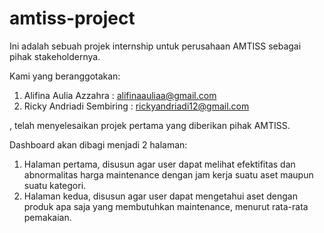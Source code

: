 # amtiss-project
Ini adalah sebuah projek internship untuk perusahaan AMTISS sebagai pihak stakeholdernya.

Kami yang beranggotakan:
1. Alifina Aulia Azzahra : alifinaauliaa@gmail.com
2. Ricky Andriadi Sembiring : rickyandriadi12@gmail.com

  , telah menyelesaikan projek pertama yang diberikan pihak AMTISS.

Dashboard akan dibagi menjadi 2 halaman:
1. Halaman pertama, disusun agar user dapat melihat efektifitas dan abnormalitas harga maintenance dengan jam kerja suatu aset maupun suatu kategori.
2. Halaman kedua, disusun agar user dapat mengetahui aset dengan produk apa saja yang membutuhkan maintenance, menurut rata-rata pemakaian.

